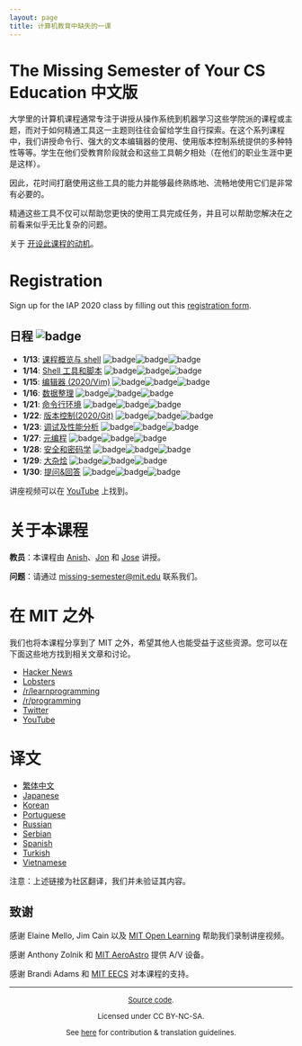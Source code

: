 ```yaml
---
layout: page
title: 计算机教育中缺失的一课
---
```


# The Missing Semester of Your CS Education 中文版

大学里的计算机课程通常专注于讲授从操作系统到机器学习这些学院派的课程或主题，而对于如何精通工具这一主题则往往会留给学生自行探索。在这个系列课程中，我们讲授命令行、强大的文本编辑器的使用、使用版本控制系统提供的多种特性等等。学生在他们受教育阶段就会和这些工具朝夕相处（在他们的职业生涯中更是这样）。

因此，花时间打磨使用这些工具的能力并能够最终熟练地、流畅地使用它们是非常有必要的。

精通这些工具不仅可以帮助您更快的使用工具完成任务，并且可以帮助您解决在之前看来似乎无比复杂的问题。

关于 [开设此课程的动机](2020/about.md)。

<!-- {% comment %} -->
# Registration

Sign up for the IAP 2020 class by filling out this [registration form](https://forms.gle/TD1KnwCSV52qexVt9).
<!-- {% endcomment %} -->

## 日程 ![badge](https://img.shields.io/badge/文档同步时间-2021--04--24-blue)

- **1/13**: [课程概览与 shell](2020/course-shell.md) ![badge](https://img.shields.io/badge/Chinese-✔-green)![badge](https://img.shields.io/badge/Update-✔-green)![badge](https://img.shields.io/badge/Solution-✔-green)
- **1/14**: [Shell 工具和脚本](2020/shell-tools.md) ![badge](https://img.shields.io/badge/Chinese-✔-green)![badge](https://img.shields.io/badge/Update-✔-green)![badge](https://img.shields.io/badge/Solution-✔-green)
- **1/15**: [编辑器 (2020/Vim)](editors.md) ![badge](https://img.shields.io/badge/Chinese-✔-green)![badge](https://img.shields.io/badge/Update-✔-green)![badge](https://img.shields.io/badge/Solution-✔-green)
- **1/16**: [数据整理](2020/data-wrangling.md) ![badge](https://img.shields.io/badge/Chinese-✔-green)![badge](https://img.shields.io/badge/Update-✔-green)![badge](https://img.shields.io/badge/Solution-✔-green)
- **1/21**: [命令行环境](2020/command-line.md) ![badge](https://img.shields.io/badge/Chinese-✔-green)![badge](https://img.shields.io/badge/Update-✔-green)![badge](https://img.shields.io/badge/Solution-✔-green)
- **1/22**: [版本控制(2020/Git)](version-control.md) ![badge](https://img.shields.io/badge/Chinese-✔-green)![badge](https://img.shields.io/badge/Update-✔-green)![badge](https://img.shields.io/badge/Solution-✔-green)
- **1/23**: [调试及性能分析](2020/debugging-profiling.md) ![badge](https://img.shields.io/badge/Chinese-✔-green)![badge](https://img.shields.io/badge/Update-✔-green)![badge](https://img.shields.io/badge/Solution-✔-green)
- **1/27**: [元编程](2020/metaprogramming.md) ![badge](https://img.shields.io/badge/Chinese-✔-green)![badge](https://img.shields.io/badge/Update-✔-green)![badge](https://img.shields.io/badge/Solution-✔-green)
- **1/28**: [安全和密码学](2020/security.md) ![badge](https://img.shields.io/badge/Chinese-✔-green)![badge](https://img.shields.io/badge/Update-✔-green)![badge](https://img.shields.io/badge/Solution-✔-green)
- **1/29**: [大杂烩](2020/potpourri.md) ![badge](https://img.shields.io/badge/Chinese-✔-green)![badge](https://img.shields.io/badge/Update-✔-green)![badge](https://img.shields.io/badge/Solution-✘-orange)
- **1/30**: [提问&amp;回答](2020/qa.md) ![badge](https://img.shields.io/badge/Chinese-✔-green)![badge](https://img.shields.io/badge/Update-✔-green)![badge](https://img.shields.io/badge/Solution-✘-orange)

讲座视频可以在 [
YouTube](https://www.youtube.com/playlist?list=PLyzOVJj3bHQuloKGG59rS43e29ro7I57J) 上找到。

# 关于本课程

**教员**：本课程由 [Anish](https://www.anishathalye.com/)、[Jon](https://thesquareplanet.com/) 和 [Jose](http://josejg.com/) 讲授。

**问题**：请通过 [missing-semester@mit.edu](mailto:missing-semester@mit.edu) 联系我们。

# 在 MIT 之外

我们也将本课程分享到了 MIT 之外，希望其他人也能受益于这些资源。您可以在下面这些地方找到相关文章和讨论。

 - [Hacker News](https://news.ycombinator.com/item?id=22226380)
 - [Lobsters](https://lobste.rs/s/ti1k98/missing_semester_your_cs_education_mit)
 - [/r/learnprogramming](https://www.reddit.com/r/learnprogramming/comments/eyagda/the_missing_semester_of_your_cs_education_mit/)
 - [/r/programming](https://www.reddit.com/r/programming/comments/eyagcd/the_missing_semester_of_your_cs_education_mit/)
 - [Twitter](https://twitter.com/jonhoo/status/1224383452591509507)
 - [YouTube](https://www.youtube.com/playlist?list=PLyzOVJj3bHQuloKGG59rS43e29ro7I57J)

# 译文

- [繁体中文](https://missing-semester-zh-hant.github.io/)
- [Japanese](https://missing-semester-jp.github.io/)
- [Korean](https://missing-semester-kr.github.io/)
- [Portuguese](https://missing-semester-pt.github.io/)
- [Russian](https://missing-semester-rus.github.io/)
- [Serbian](https://netboxify.com/missing-semester/)
- [Spanish](https://missing-semester-esp.github.io/)
- [Turkish](https://missing-semester-tr.github.io/)
- [Vietnamese](https://missing-semester-vn.github.io/)

注意：上述链接为社区翻译，我们并未验证其内容。

## 致谢

感谢 Elaine Mello, Jim Cain 以及 [MIT Open Learning](https://openlearning.mit.edu/) 帮助我们录制讲座视频。

感谢 Anthony Zolnik 和 [MIT AeroAstro](https://aeroastro.mit.edu/) 提供 A/V 设备。

感谢 Brandi Adams 和 [MIT EECS](https://www.eecs.mit.edu/) 对本课程的支持。

---

<div style="font-size:small;text-align:center">
<p><a href="https://github.com/missing-semester-cn/missing-semester-cn">Source code</a>.</p>
<p>Licensed under CC BY-NC-SA.</p>
<p>See <a href="license/">here</a> for contribution &amp; translation guidelines.</p>
</div>
